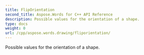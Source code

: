 ```yaml
---
title: FlipOrientation
second_title: Aspose.Words for C++ API Reference
description: Possible values for the orientation of a shape. 
type: docs
weight: 0
url: /cpp/aspose.words.drawing/fliporientation/
---
```


Possible values for the orientation of a shape. 

